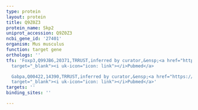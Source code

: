 ```yaml
---
type: protein
layout: protein
title: Q9Z0Z3
protein_name: Skp2
uniprot_accession: Q9Z0Z3
ncbi_gene_id: '27401'
organism: Mus musculus
function: target gene
orthologs: ''
tfs: 'Foxp3,Q99JB6,20371,TRRUST,inferred by curator,&ensp;<a href="https://www.ncbi.nlm.nih.gov/pubmed/?term=18008005%5Buid%5D+OR+29087512%5Buid%5D"
  target="_blank"><i uk-icon="icon: link"></i>Pubmed</a>

  Gabpa,Q00422,14390,TRRUST,inferred by curator,&ensp;<a href="https://www.ncbi.nlm.nih.gov/pubmed/?term=12907639%5Buid%5D+OR+29087512%5Buid%5D"
  target="_blank"><i uk-icon="icon: link"></i>Pubmed</a>'
targets: ''
binding_sites: ''

---
```

